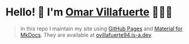 # Hello! 👋 I'm [Omar Villafuerte](https://ovillafuerte94.github.io) 👨🏻‍💻

> In this repo I maintain my site using [GitHub Pages](https://pages.github.com) and [Material for MkDocs](https://squidfunk.github.io/mkdocs-material). They are available at [ovillafuerte94.is-a.dev](https://ovillafuerte94.is-a.dev).
